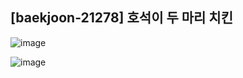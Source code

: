 ## [baekjoon-21278] 호석이 두 마리 치킨

![image](https://user-images.githubusercontent.com/22045163/113171455-7027ea80-9282-11eb-8622-e7fe4113fdd9.png)

![image](https://user-images.githubusercontent.com/22045163/113171495-7d44d980-9282-11eb-9bbc-a6597393e937.png)
